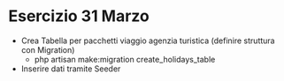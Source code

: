 # Esercizio 31 Marzo
- Crea Tabella per pacchetti viaggio agenzia turistica (definire struttura con Migration)
    * php artisan make:migration create_holidays_table
- Inserire dati tramite Seeder
